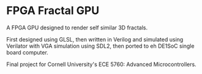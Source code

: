 # FPGA Fractal GPU

A FPGA GPU designed to render self similar 3D fractals.

First designed using GLSL, then written in Verilog and simulated using Verilator with VGA simulation using SDL2, then ported to eh DE1SoC single board computer.

Final project for Cornell University's ECE 5760: Advanced Microcontrollers.
